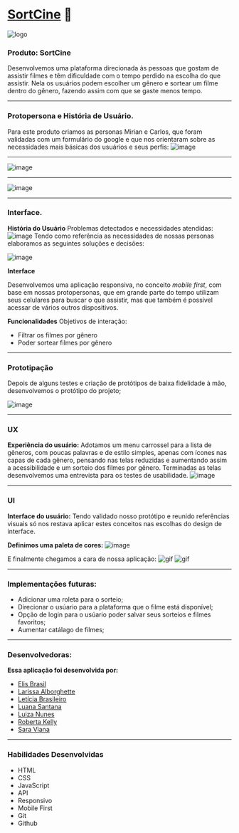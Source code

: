 # [SortCine](https://laris28.github.io/SAP005-midterm-hackthon/src/)  :movie_camera:

![logo](src/img/logo.png)

### Produto: SortCine
Desenvolvemos uma plataforma direcionada às pessoas que gostam de assistir filmes e têm dificuldade com o tempo perdido na escolha do que assistir. Nela os usuários podem escolher um gênero e sortear um filme dentro do gênero, fazendo assim com que se gaste menos tempo.

---

### Protopersona e História de Usuário.
Para este produto criamos as personas Mirian e Carlos, que foram validadas com um formulário do google e que nos orientaram sobre as necessidades mais básicas dos usuários e seus perfis:
![image](src/img/mapeamento_usuario.png)

---

![image](src/img/mirian.png)

---

![image](src/img/carlos(1).png)

---


### Interface.
**História do Usuário**
Problemas detectados e necessidades atendidas:
![image](src/img/mapeamento_problema.png)
Tendo como referência as necessidades de nossas personas elaboramos as seguintes soluções e decisões:

![image](src/img/decisao_produto.png)

**Interface**

Desenvolvemos uma aplicação responsiva, no conceito *mobile first*, com base em nossas protopersonas, que em grande parte do tempo utilizam seus celulares para buscar o que assistir, mas que também é possível acessar de vários outros dispositivos.

**Funcionalidades**
Objetivos de interação:
- Filtrar os filmes por gênero
- Poder sortear filmes por gênero

---

### Prototipação
Depois de alguns testes e criação de protótipos de baixa fidelidade à mão, desenvolvemos o protótipo do projeto;

![image](src/img/prototipo_roleta.jpg)

---

### UX
**Experiência do usuário:**
Adotamos um menu carrossel para a lista de gêneros, com poucas palavras e de estilo simples, apenas com ícones nas capas de cada gênero, pensando nas telas reduzidas e aumentando assim a acessibilidade e um sorteio dos filmes por gênero.
Terminadas as telas desenvolvemos uma entrevista para os testes de usabilidade.
![image](src/img/teste_usuario.png)

---

### UI
**Interface do usuário:**
Tendo validado nosso protótipo e reunido referências visuais só nos restava aplicar estes conceitos nas escolhas do design de interface.

**Definimos uma paleta de cores:**
![image](src/img/paleta.png)

E finalmente chegamos a cara de nossa aplicação:
![gif](src/img/interface.gif)
![gif](src/img/interface1.gif)

---

### Implementações futuras:

- Adicionar uma roleta para o sorteio;
- Direcionar o usúario para a plataforma que o filme está disponível;
- Opção de login para o usúario poder salvar seus sorteios e filmes favoritos;
- Aumentar catálago de filmes;

---
 
### Desenvolvedoras:

**Essa aplicação foi desenvolvida por:**
- [Elis Brasil](https://github.com/Elis-ctrl)
- [Larissa Alborghette](https://github.com/laris28)
- [Letícia Brasileiro](https://github.com/letbrasil)
- [Luana Santana](https://github.com/LuanaGss)
- [Luiza Nunes](https://github.com/aluizada)
- [Roberta Kelly](https://github.com/RobertaKelly)
- [Sara Viana](https://github.com/SaraOhara)

---

### Habilidades Desenvolvidas

- HTML 
- CSS
- JavaScript
- API
- Responsivo 
- Mobile First
- Git 
- Github


